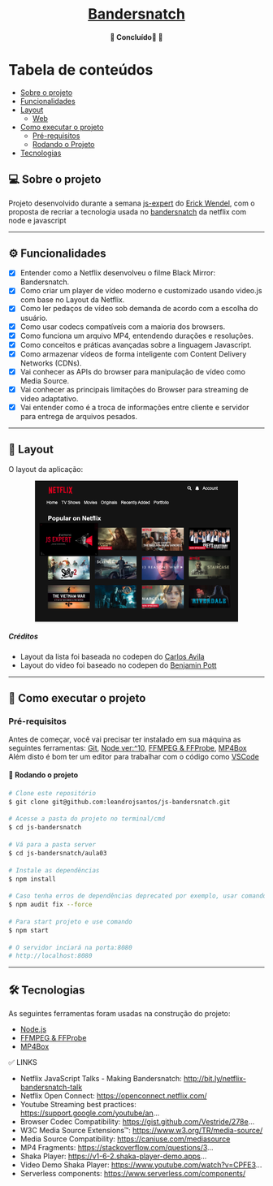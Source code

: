 

<h1 align="center">
    <a href="#" alt="">Bandersnatch</a>
</h1>



<h4 align="center">
	🚧   Concluído🚀 🚧
</h4>

Tabela de conteúdos
=================
<!--ts-->
   * [Sobre o projeto](#-sobre-o-projeto)
   * [Funcionalidades](#-funcionalidades)
   * [Layout](#-layout)
     * [Web](#web)
   * [Como executar o projeto](#-como-executar-o-projeto)
     * [Pré-requisitos](#pré-requisitos)
     * [Rodando o Projeto](#user-content--rodando-o-projeto)
   * [Tecnologias](#-tecnologias)
   
<!--te-->


## 💻 Sobre o projeto

Projeto desenvolvido durante a semana [js-expert](https://javascriptexpert.com.br/) do [Erick Wendel](https://cursos.erickwendel.com.br/), com o proposta de recriar a tecnologia usada no [bandersnatch](https://pt.wikipedia.org/wiki/Black_Mirror:_Bandersnatch) da netflix com node e javascript

---

## ⚙️ Funcionalidades

- [x] Entender como a Netflix desenvolveu o filme Black Mirror: Bandersnatch.
- [x] Como criar um player de vídeo moderno e customizado usando video.js com base no Layout da Netflix.
- [x] Como ler pedaços de vídeo sob demanda de acordo com a escolha do usuário.
- [x] Como usar codecs compatíveis com a maioria dos browsers.
- [x] Como funciona um arquivo MP4, entendendo durações e resoluções.
- [x] Como conceitos e práticas avançadas sobre a linguagem Javascript.
- [x] Como armazenar vídeos de forma inteligente com Content Delivery Networks (CDNs).
- [x] Vai conhecer as APIs do browser para manipulação de vídeo como Media Source.
- [x] Vai conhecer as principais limitações do Browser para streaming de video adaptativo.
- [x] Vai entender como é a troca de informações entre cliente e servidor para entrega de arquivos pesados.

---

## 🎨 Layout

O layout da aplicação:

<p align="center" style="display: flex; align-items: flex-start; justify-content: center;">
  <img alt="js-bandersnatch" title="#js-bandersnatch" src="./aula03/assets/prints/titulos.png" width="400px">
</p>

##### Créditos

- Layout da lista foi baseada no  codepen do [Carlos Avila
](https://codepen.io/cb2307/pen/XYxyeY)
- Layout do video foi baseado no codepen do [Benjamin Pott](https://codepen.io/benjipott/pen/JELELN)
---

## 🚀 Como executar o projeto

### Pré-requisitos

Antes de começar, você vai precisar ter instalado em sua máquina as seguintes ferramentas:
[Git](https://git-scm.com), [Node ver:^10](https://nodejs.org/en/), [FFMPEG & FFProbe](https://ffmpeg.org/ffmpeg.html), [MP4Box](https://github.com/gpac/gpac/wiki/MP4Box)
Além disto é bom ter um editor para trabalhar com o código como [VSCode](https://code.visualstudio.com/)

#### 🎲 Rodando o projeto

```bash
# Clone este repositório
$ git clone git@github.com:leandrojsantos/js-bandersnatch.git

# Acesse a pasta do projeto no terminal/cmd
$ cd js-bandersnatch

# Vá para a pasta server
$ cd js-bandersnatch/aula03

# Instale as dependências
$ npm install

# Caso tenha erros de dependências deprecated por exemplo, usar comando
$ npm audit fix --force

# Para start projeto e use comando
$ npm start

# O servidor inciará na porta:8080
# http://localhost:8080

```
---

## 🛠 Tecnologias

As seguintes ferramentas foram usadas na construção do projeto:

* [Node.js](https://nodejs.org/)
* [FFMPEG & FFProbe](https://ffmpeg.org/ffmpeg.html)
* [MP4Box](https://github.com/gpac/gpac/wiki/MP4Box)

✅  LINKS

* Netflix JavaScript Talks - Making Bandersnatch: http://bit.ly/netflix-bandersnatch-talk
* Netflix Open Connect: https://openconnect.netflix.com/
* Youtube Streaming best practices: https://support.google.com/youtube/an...
* Browser Codec Compatibility: https://gist.github.com/Vestride/278e...
* W3C Media Source Extensions™: https://www.w3.org/TR/media-source/
* Media Source Compatibility: https://caniuse.com/mediasource
* MP4 Fragments: https://stackoverflow.com/questions/3...
* Shaka Player: https://v1-6-2.shaka-player-demo.apps... 
* Video Demo Shaka Player: https://www.youtube.com/watch?v=CPFE3...
* Serverless components: https://www.serverless.com/components/
